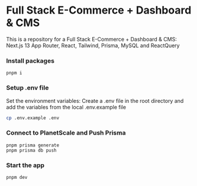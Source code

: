 # Full Stack E-Commerce + Dashboard & CMS

This is a repository for a Full Stack E-Commerce + Dashboard & CMS: Next.js 13 App Router, React, Tailwind, Prisma, MySQL and ReactQuery


### Install packages

```shell
pnpm i
```

### Setup .env file

Set the environment variables: Create a .env file in the root directory and add the variables from the local .env.example file


```bash
cp .env.example .env
```


### Connect to PlanetScale and Push Prisma
```shell
pnpm prisma generate
pnpm prisma db push
```


### Start the app

```shell
pnpm dev
```